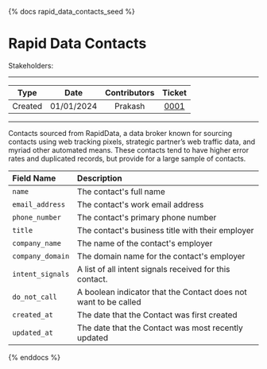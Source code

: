 {% docs rapid_data_contacts_seed %}

Rapid Data Contacts
==============================================
Stakeholders: 

---

| Type    | Date      | Contributors | Ticket       |
|:-------:|:---------:|:------------:|:------------:|
|Created  |01/01/2024 |Prakash       |[0001](https://atlassian.net/browse/0001)|

---

Contacts sourced from RapidData, a data broker known for sourcing contacts using web tracking pixels, strategic partner’s web traffic data, and myriad other automated means. These contacts tend to have higher error rates and duplicated records, but provide for a large sample of contacts.


| Field Name | Description |
|:--------|:----------|
| `name` | The contact's full name |
| `email_address` | The contact's work email address |
| `phone_number` | The contact's primary phone number |
| `title` | The contact's business title with their employer |
| `company_name` | The name of the contact's employer |
| `company_domain` | The domain name for the contact's employer |
| `intent_signals` | A list of all intent signals received for this contact. |
| `do_not_call` | A boolean indicator that the Contact does not want to be called |
| `created_at` | The date that the Contact was first created |
| `updated_at` | The date that the Contact was most recently updated |


{% enddocs %}